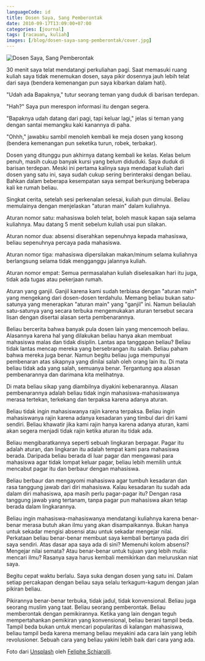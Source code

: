 ```yaml
---
languageCode: id
title: Dosen Saya, Sang Pemberontak
date: 2010-09-17T13:09:00+07:00
categories: [journal]
tags: [racauan, kuliah]
images: [/blog/dosen-saya-sang-pemberontak/cover.jpg]
---
```

![Dosen Saya, Sang Pemberontak](cover.jpg)

30 menit saya telat mendatangi perkuliahan pagi. Saat memasuki ruang kuliah saya tidak menemukan dosen, saya pikir dosennya jauh lebih telat dari saya (bendera kemenangan pun saya kibarkan dalam hati).

"Udah ada Bapaknya," tutur seorang teman yang duduk di barisan terdepan.

"Hah?" Saya pun merespon informasi itu dengan segera.

"Bapaknya udah datang dari pagi, tapi keluar lagi," jelas si teman yang dengan santai memangku kaki kanannya di paha.

"Ohhh," jawabku sambil menoleh kembali ke meja dosen yang kosong (bendera kemenangan pun seketika turun, robek, terbakar).

Dosen yang ditunggu pun akhirnya datang kembali ke kelas. Kelas belum penuh, masih cukup banyak kursi yang belum diduduki. Saya duduk di barisan terdepan. Meski ini pertama kalinya saya mendapat kuliah dari dosen yang satu ini, saya sudah cukup sering berinteraksi dengan beliau. Bahkan dalam beberapa kesempatan saya sempat berkunjung beberapa kali ke rumah beliau.

Singkat cerita, setelah sesi perkenalan selesai, kuliah pun dimulai. Beliau memulainya dengan menjelaskan "aturan main" dalam kuliahnya.

Aturan nomor satu: mahasiswa boleh telat, boleh masuk kapan saja selama kuliahnya. Mau datang 5 menit sebelum kuliah usai pun silakan.

Aturan nomor dua: absensi diserahkan sepenuhnya kepada mahasiswa, beliau sepenuhnya percaya pada mahasiswa.

Aturan nomor tiga: mahasiswa dipersilakan makan/minum selama kuliahnya berlangsung selama tidak mengganggu jalannya kuliah.

Aturan nomor empat: Semua permasalahan kuliah diselesaikan hari itu juga, tidak ada tugas atau pekerjaan rumah.

Aturan yang ganjil. Ganjil karena kami sudah terbiasa dengan "aturan main" yang mengekang dari dosen-dosen terdahulu. Memang beliau bukan satu-satunya yang menerapkan "aturan main" yang "ganjil" ini. Namun beliaulah satu-satunya yang secara terbuka mengemukakan aturan tersebut secara lisan dengan disertai alasan serta pembenarannya.

Beliau bercerita bahwa banyak pula dosen lain yang mencemooh beliau. Alasannya karena hal yang dilakukan beliau hanya akan membuat mahasiswa malas dan tidak disiplin. Lantas apa tanggapan beliau? Beliau tidak lantas mencap mereka yang bersebrangan itu salah. Beliau paham bahwa mereka juga benar. Namun begitu beliau juga mempunyai pembenaran atas sikapnya yang dinilai salah oleh orang lain itu. Di mata beliau tidak ada yang salah, semuanya benar. Tergantung apa alasan pembenarannya dan darimana kita melihatnya.

Di mata beliau sikap yang diambilnya diyakini kebenarannya. Alasan pembenarannya adalah beliau tidak ingin mahasiswa-mahasiswanya merasa tertekan, terkekang dan terpaksa karena adanya aturan.

Beliau tidak ingin mahasiswanya rajin karena terpaksa. Beliau ingin mahasiswanya rajin karena adanya kesadaran yang timbul dari diri kami sendiri. Beliau khawatir jika kami rajin hanya karena adanya aturan, kami akan segera menjadi tidak rajin ketika aturan itu tidak ada.

Beliau mengibaratkannya seperti sebuah lingkaran berpagar. Pagar itu adalah aturan, dan lingkaran itu adalah tempat kami para mahasiswa berada. Daripada beliau berada di luar pagar dan mengawasi para mahasiswa agar tidak lompat keluar pagar, beliau lebih memilih untuk mencabut pagar itu dan berbaur dengan mahasiswa.

Beliau berbaur dan mengayomi mahasiswa agar tumbuh kesadaran dan rasa tanggung jawab dari diri mahasiswa. Kalau kesadaran itu sudah ada dalam diri mahasiswa, apa masih perlu pagar-pagar itu? Dengan rasa tanggung jawab yang tertanam, tanpa pagar pun mahasiswa akan tetap berada dalam lingkarannya.

Beliau ingin mahasiswa-mahasiswanya mendatangi kuliahnya karena benar-benar merasa butuh akan ilmu yang akan disampaikannya. Bukan hanya untuk sekadar mengisi absensi atau untuk sekadar mengejar nilai. Perkataan beliau benar-benar membuat saya kembali bertanya pada diri saya sendiri. Atas dasar apa saya ada di sini? Memenuhi kolom absensi? Mengejar nilai semata? Atau benar-benar untuk tujuan yang lebih mulia: mencari ilmu? Rasanya saya harus kembali memikirkan dan meluruskan niat saya.

Begitu cepat waktu berlalu. Saya suka dengan dosen yang satu ini. Dalam setiap percakapan dengan beliau saya selalu terkagum-kagum dengan jalan pikiran beliau.

Pikirannya benar-benar terbuka, tidak jadul, tidak konvensional. Beliau juga seorang muslim yang taat. Beliau seorang pemberontak. Beliau memberontak dengan pemikirannya. Ketika yang lain dengan teguh mempertahankan pemikiran yang konvensional, beliau berani tampil beda. Tampil beda bukan untuk mencari popularitas di kalangan mahasiswa, beliau tampil beda karena memang beliau meyakini ada cara lain yang lebih revolusioner. Sebuah cara yang beliau yakini lebih baik dari cara yang ada.

Foto dari [Unsplash](https://unsplash.com/photos/hes6nUC1MVc) oleh [Feliphe Schiarolli](https://unsplash.com/@flpschi).
